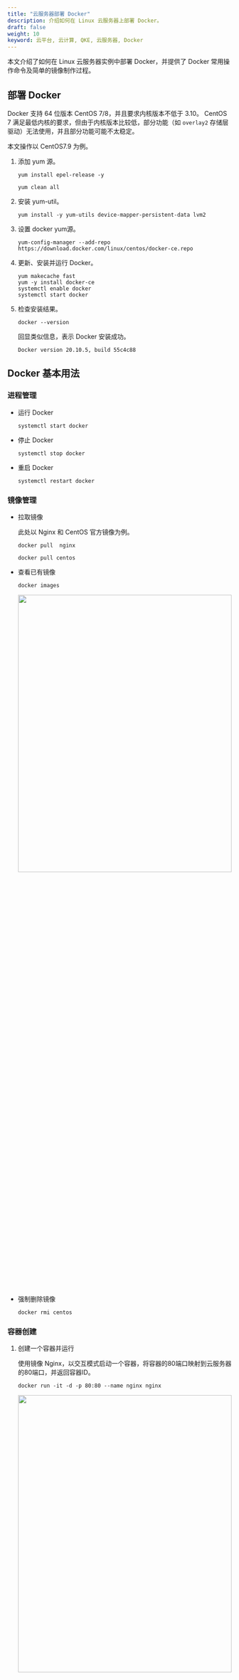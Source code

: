 ```yaml
---
title: "云服务器部署 Docker"
description: 介绍如何在 Linux 云服务器上部署 Docker。
draft: false
weight: 10
keyword: 云平台, 云计算, QKE, 云服务器, Docker
---
```


本文介绍了如何在 Linux 云服务器实例中部署 Docker，并提供了 Docker 常用操作命令及简单的镜像制作过程。

## 部署 Docker

Docker 支持 64 位版本 CentOS 7/8，并且要求内核版本不低于 3.10。 CentOS 7 满足最低内核的要求，但由于内核版本比较低，部分功能（如 `overlay2` 存储层驱动）无法使用，并且部分功能可能不太稳定。

本文操作以 CentOS7.9 为例。

1. 添加 yum 源。

   ```
   yum install epel-release -y
   
   yum clean all
   ```

2. 安装 yum-util。

   ```
   yum install -y yum-utils device-mapper-persistent-data lvm2
   ```

3. 设置 docker yum源。

   ```
   yum-config-manager --add-repo https://download.docker.com/linux/centos/docker-ce.repo
   ```

4. 更新、安装并运行 Docker。

   ```
   yum makecache fast
   yum -y install docker-ce
   systemctl enable docker
   systemctl start docker
   ```

6. 检查安装结果。

   ```
   docker --version
   ```

   回显类似信息，表示 Docker 安装成功。

   ```
   Docker version 20.10.5, build 55c4c88
   ```

## Docker 基本用法

### 进程管理

* 运行 Docker

  ```
  systemctl start docker
  ```

  

* 停止 Docker

  ```
  systemctl stop docker
  ```

  

* 重启 Docker

  ```
  systemctl restart docker
  ```

### 镜像管理

* 拉取镜像

  此处以 Nginx 和 CentOS 官方镜像为例。

  ```
  docker pull  nginx
  
  docker pull centos
  ```

* 查看已有镜像

  ```
  docker images
  ```

  <img src="../../_images/docker_deployment1.png" width="100%" height="40%">

* 强制删除镜像

  ```
  docker rmi centos
  ```

### 容器创建

1. 创建一个容器并运行

   使用镜像 Nginx，以交互模式启动一个容器，将容器的80端口映射到云服务器的80端口，并返回容器ID。

   ```
   docker run -it -d -p 80:80 --name nginx nginx			
   ```

   <img src="../../_images/docker_deployment2.png" width="100%" height="40%">

   参数说明如下：

   | 参数         | 说明                                                         |
   | ------------ | ------------------------------------------------------------ |
   | **-i**       | 以交互模式运行容器，通常与-t同时使用                         |
   | **-t**       | 为容器重新分配一个伪输入终端，通常与-i同时使用               |
   | **-d**       | 后台运行容器                                                 |
   | **-p**       | 端口映射，格式为“云服务器端口:容器端口”                      |
   | **\-\-name** | 为容器指定一个名称                                           |
   | **-v**       | 把云服务器的一个目录挂载到容器里，格式为“云服务器目录:容器内挂载的路径”，必须为绝对路径。 |



1. 查看容器启动情况

   ```
   docker ps -a
   ```

   <img src="../../_images/docker_deployment3.png" width="100%" height="40%">

1. 在浏览器输入云服务器所绑定的弹性公网IP，访问测试容器运行情况。出现以下内容表示运行成功。

   <img src="../../_images/docker_deployment4.png" width="100%" height="40%">

   ##

## Docker 镜像制作

以下操作旨在通过 Dockerfile 定制一个简单的 Nginx 镜像。

1. 创建一个名为 Dockerfile 的文件。

   ```
   mkdir test
   cd test
   touch Dockerfil
   ```

2. 编辑 Dockerfile 文件。

   ```
   vim Dockerfile
   ```

   添加如下内容：

   ```
   FROM nginx
   RUN echo '<h1>Test</h1>' > /usr/share/nginx/html/index.html
   ```

   > **说明**
   >
   > - FROM语句：表示使用 nginx 镜像作为基础镜像，一个Dockerfile 中 FROM 是必备的指令，并且必须是第一条指令。
   >
   > - RUN语句：格式为RUN <命令>，表示执行echo命令，修改NGINX默认首页内容。
   >
   > 关于指令的更多介绍，请参见[官网说明](https://hub.docker.com/)。

3. 构建镜像

   ```
   docker build -t nginx:v1  .  
   ```

   <img src="../../_images/docker_deployment5.png" width="100%" height="40%">

   参数说明：

   * `-t nginx:v1`：指定镜像的名称和版本。
   * `.`：指定上下文路径，镜像构建命令将该路径下所有的内容打包给Docker引擎帮助构建镜像。

4. 查看部署的 nginx 镜像，版本为 v1。

   ```
   docker images
   ```

   <img src="../../_images/docker_deployment6.png" width="100%" height="40%">

5. 通过构建的镜像部署容器。

   ```
   docker run -it -d -p 80:80 --name nginx nginx:v1
   ```

6. 在浏览器输入云服务器所绑定的弹性公网IP，访问测试容器运行情况。出现“Test”字样以下内容表示运行成功。


## Docker 相关术语

**Docker 镜像**

Docker 镜像是一个特殊的文件系统，除了提供容器运行时所需的程序、库、资源、配置等文件外，还包含了一些为运行时准备的一些配置参数（如匿名卷、环境变量、用户等）。镜像不包含任何动态数据，其内容在构建之后也不会被改变。

**Docker 容器**

镜像（Image）和容器（Container）的关系，就像是面向对象程序设计中的 类 和 实例 一样，镜像是静态的定义，容器是镜像运行时的实体。容器可以被创建、启动、停止、删除、暂停等。

容器的实质是进程，但与直接在宿云服务器执行的进程不同，容器进程运行于属于自己的独立的 命名空间。因此容器可以拥有自己的 root 文件系统、自己的网络配置、自己的进程空间，甚至自己的用户 ID 空间。容器内的进程是运行在一个隔离的环境里，使用起来，就好像是在一个独立于宿主的系统下操作一样。

**Docker 仓库**

镜像构建完成后，可以很容易的在当前宿云服务器上运行，但是，如果需要在其它服务器上使用这个镜像，我们就需要一个集中的存储、分发镜像的服务，Docker Registry 就是这样的服务。
一个 Docker Registry 中可以包含多个 仓库（Repository）；每个仓库可以包含多个 标签（Tag）；每个标签对应一个镜像。

> **说明**
>
> 更多关于镜像、容器、仓库的基础知识，请参见<a href="https://docs.docker.com/" target="_blank">Docker Documentation。</a>
